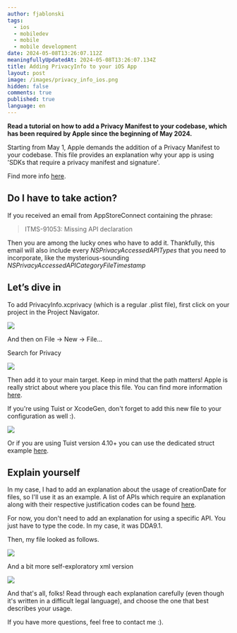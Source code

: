```yaml
---
author: fjablonski
tags:
  - ios
  - mobiledev
  - mobile
  - mobile development
date: 2024-05-08T13:26:07.112Z
meaningfullyUpdatedAt: 2024-05-08T13:26:07.134Z
title: Adding PrivacyInfo to your iOS App
layout: post
image: /images/privacy_info_ios.png
hidden: false
comments: true
published: true
language: en
---
```

**Read a tutorial on how to add a Privacy Manifest to your codebase, which has been required by Apple since the beginning of May 2024.**

Starting from May 1, Apple demands the addition of a Privacy Manifest to your codebase. This file provides an explanation why your app is using 'SDKs that require a privacy manifest and signature'.

Find more info [here](https://developer.apple.com/documentation/bundleresources/privacy_manifest_files).

## **Do I have to take action?**

If you received an email from AppStoreConnect containing the phrase:

> ITMS-91053: Missing API declaration

Then you are among the lucky ones who have to add it. Thankfully, this email will also include every *NSPrivacyAccessedAPITypes* that you need to incorporate, like the mysterious-sounding *NSPrivacyAccessedAPICategoryFileTimestamp*

## **Let’s dive in**

To add PrivacyInfo.xcprivacy (which is a regular .plist file), first click on your project in the Project Navigator.

![](https://lh7-us.googleusercontent.com/PuixoEkbPgWrXfCseMQ5FAYLu-qjJ-8VNKocFyCK4dTA8Krc6TgOUQC_m8vGCIxMvLrx9wUw5JtGSJ5tJ-IhYHhMO9lL8fY6W4aI0oplYmvpfRTDm3roamLa7LTQg2gFcvHjw64XIAJ4To3SNCheChQ)



And then on File -> New -> File… 

Search for Privacy

![](https://lh7-us.googleusercontent.com/WKMaDUuJuS4ITfudLZ42WLiDcJY4YdA0oDN8Tkpj7hm3Nw-kLBVOPXSNYk9Gu4V05zELrvf5CK7Qn7oiQIB5SeoQQ8a0elIHt59Ft7MPrXnNYay5nVWHHaSZzpY4Pw4HyoAcklgqyLTKGSiJBaA7sSU)



Then add it to your main target. Keep in mind that the path matters! Apple is really strict about where you place this file. You can find more information [here](https://developer.apple.com/documentation/bundleresources/placing_content_in_a_bundle).

If you're using Tuist or XcodeGen, don't forget to add this new file to your configuration as well :).

![](https://lh7-us.googleusercontent.com/BAD9_podCYU8FwWanvcN0hAyN_F-AXXGIzi-g9uIITLw0zqvNvVVjebMzuIqV0PV-wHfUtUAYkkErpQhT5WTG1xgHltE43HJxakTukAiN2h-3AZVFhZyiW98sXkrEqqgXuUcbyhRpCB3hSVF7ToRTn0)

Or if you are using Tuist version 4.10+ you can use the dedicated struct example [here](https://github.com/tuist/tuist/blob/main/fixtures/ios_app_with_privacy_manifest/Project.swift). 

## **Explain yourself**

In my case, I had to add an explanation about the usage of creationDate for files, so I'll use it as an example. A list of APIs which require an explanation along with their respective justification codes can be found [here](https://developer.apple.com/documentation/bundleresources/privacy_manifest_files/describing_use_of_required_reason_api).

For now, you don't need to add an explanation for using a specific API. You just have to type the code. In my case, it was DDA9.1.

Then, my file looked as follows.

![](https://lh7-us.googleusercontent.com/uCrFxa88yywu4ffvQSfyRRljopNtcqWCWLn4v3j6nAs-OTIMMoJRXzv1YN6O6Rr2lshUDwOZ8MP4ySfeH1WgYcDohiRaex1I0494yW4mUGMH3O1cuLTQP2oirPJPdwkerjosf8pNLlTWDclDWvY_DIk)

And a bit more self-exploratory xml version

![](https://lh7-us.googleusercontent.com/4FQFE9B2rfIKN4GHYB1i5kq8RWOcwPY5FnS3HKvad9zPszt3jAOQKR4aFHoyFNld-WbTWWp2HAOv9VsJvWVw27XCrNAkIQ_7t7hLACB9CeBAU1yIg9wencGuiV--v7oUqQWQVIFFpSXOTfAOTFuUGJ4)

And that's all, folks! Read through each explanation carefully (even though it's written in a difficult legal language), and choose the one that best describes your usage.

If you have more questions, feel free to contact me :).